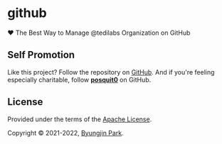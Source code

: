 # github
:hearts: The Best Way to Manage @tedilabs Organization on GitHub


## Self Promotion

Like this project? Follow the repository on [GitHub](https://github.com/tedilabs/github). And if you're feeling especially charitable, follow **[posquit0](https://github.com/posquit0)** on GitHub.


## License

Provided under the terms of the [Apache License](LICENSE).

Copyright © 2021-2022, [Byungjin Park](https://www.posquit0.com).
